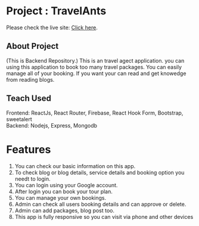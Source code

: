# Project : TravelAnts
Please check the live site: [Click here](https://assignment-11-travelants.web.app).

## About Project

(This is Backend Repository.) This is an travel agect application. you can using this application to book too many travel packages. You can easily manage all of your booking. If you want your can read and get knowedge from reading blogs.

## Teach Used
Frontend:  ReactJs, React Router, Firebase, React Hook Form, Bootstrap, sweetalert  
Backend: Nodejs, Express, Mongodb

# Features
1. You can check our basic information on this app.
2. To check blog or blog details, service details and booking option you needt to login.
3. You can login using your Google account.
4. After login you can book your tour plan.
5. You can manage your own bookings.
6. Admin can check all users booking details and can approve or delete.
7. Admin can add packages, blog post too.
8. This app is fully responsive so  you can visit via phone and other devices
